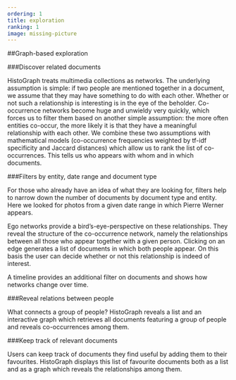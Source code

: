 ```yaml
---
ordering: 1
title: exploration
ranking: 1
image: missing-picture
---
```


##Graph-based exploration

###Discover related documents


HistoGraph treats multimedia collections as networks. The underlying assumption is simple: if two people are mentioned together in a document, we assume that they may have something to do with each other. Whether or not such a relationship is interesting is in the eye of the beholder. Co-occurrence networks become huge and unwieldy very quickly, which forces us to filter them based on another simple assumption: the more often entities co-occur, the more likely it is that they have a meaningful relationship with each other. We combine these two assumptions with mathematical models (co-occurrence frequencies weighted by tf-idf specificity and Jaccard distances) which allow us to rank the list of co-occurrences. This tells us who appears with whom and in which documents.
 

###Filters by entity, date range and document type

For those who already have an idea of what they are looking for, filters help to narrow down the number of documents by document type and entity. Here we looked for photos from a given date range in which Pierre Werner appears.

Ego networks provide a bird’s-eye-perspective on these relationships. They reveal the structure of the co-occurrence network, namely the relationships between all those who appear together with a given person. Clicking on an edge generates a list of documents in which both people appear. On this basis the user can decide whether or not this relationship is indeed of interest.

A timeline provides an additional filter on documents and shows how networks change over time. 
 



###Reveal relations between people

What connects a group of people? HistoGraph reveals a list and an interactive graph which retrieves all documents featuring a group of people and reveals co-occurrences among them.

 
###Keep track of relevant documents

Users can keep track of documents they find useful by adding them to their favourites. HistoGraph displays this list of favourite documents both as a list and as a graph which reveals the relationships among them.
